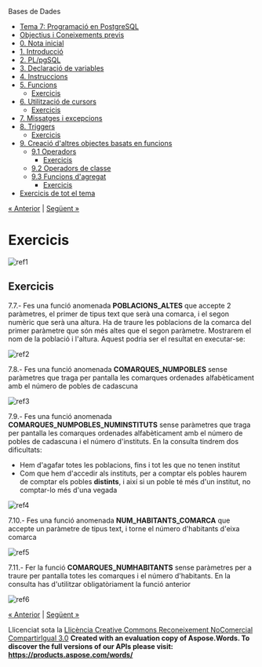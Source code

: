 Bases de Dades

- [Tema 7: Programació en PostgreSQL](index.md)
- [Objectius i Coneixements previs](objectius_i_coneixements_previs.md)
- [0. Nota inicial](0_nota_inicial.md)
- [1. Introducció](1_introducci.md)
- [2. PL/pgSQL](2_plpgsql.md)
- [3. Declaració de variables](3_declaraci_de_variables.md)
- [4. Instruccions](4_instruccions.md)
- [5. Funcions](5_funcions.md) 
  - [Exercicis](exercicis.md)
- [6. Utilització de cursors](6_utilitzaci_de_cursors.md) 
  - [Exercicis](exercicis0.md)
- [7. Missatges i excepcions](7_missatges_i_excepcions.md)
- [8. Triggers](8_triggers.md) 
  - [Exercicis](exercicis1.md)
- [9. Creació d'altres objectes basats en funcions](9_creaci_daltres_objectes_basats_en_funcions.md) 
  - [9.1 Operadors](91_operadors.md) 
    - [Exercicis](exercicis2.md)
  - [9.2 Operadors de classe](92_operadors_de_classe.md)
  - [9.3 Funcions d'agregat](93_funcions_dagregat.md) 
    - [Exercicis](exercicis3.md)
- [Exercicis de tot el tema](exercicis_de_tot_el_tema.md)

[« Anterior](6_utilitzaci_de_cursors.md) | [Següent »](7_missatges_i_excepcions.md)
# <a name="main"></a>**Exercicis**
![ref1]
## **Exercicis**
7\.7.- Fes una funció anomenada **POBLACIONS\_ALTES** que accepte 2 paràmetres, el primer de tipus text que serà una comarca, i el segon numèric que serà una altura. Ha de traure les poblacions de la comarca del primer paràmetre que són més altes que el segon paràmetre. Mostrarem el nom de la població i l'altura. Aquest podria ser el resultat en executar-se:

![ref2]

7\.8.- Fes una funció anomenada **COMARQUES\_NUMPOBLES** sense paràmetres que traga per pantalla les comarques ordenades alfabèticament amb el número de pobles de cadascuna

![ref3]

7\.9.- Fes una funció anomenada **COMARQUES\_NUMPOBLES\_NUMINSTITUTS** sense paràmetres que traga per pantalla les comarques ordenades alfabèticament amb el número de pobles de cadascuna i el número d'instituts. En la consulta tindrem dos dificultats:

- Hem d'agafar totes les poblacions, fins i tot les que no tenen institut
- Com que hem d'accedir als instituts, per a comptar els pobles haurem de comptar els pobles **distints**, i així si un poble té més d'un institut, no comptar-lo més d'una vegada

![ref4]

7\.10.- Fes una funció anomenada **NUM\_HABITANTS\_COMARCA** que accepte un paràmetre de tipus text, i torne el número d'habitants d'eixa comarca

![ref5]

7\.11.- Fer la funció **COMARQUES\_NUMHABITANTS** sense paràmetres per a traure per pantalla totes les comarques i el número d'habitants. En la consulta has d'utilitzar obligatòriament la funció anterior

![ref6]

[« Anterior](6_utilitzaci_de_cursors.md) | [Següent »](7_missatges_i_excepcions.md)

Llicenciat sota la [Llicència Creative Commons Reconeixement NoComercial CompartirIgual 3.0](http://creativecommons.org/licenses/by-nc-sa/3.0/)
**Created with an evaluation copy of Aspose.Words. To discover the full versions of our APIs please visit: https://products.aspose.com/words/**

[ref1]: exercicis0.002.png
[ref2]: exercicis0.003.png
[ref3]: exercicis0.004.png
[ref4]: exercicis0.005.png
[ref5]: exercicis0.006.png
[ref6]: exercicis0.007.png
